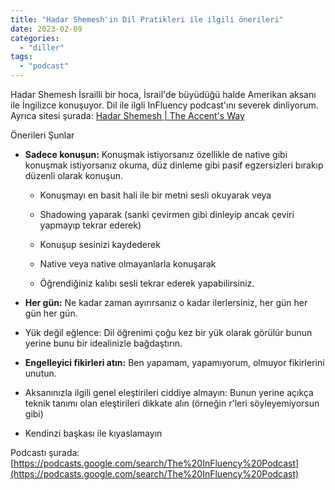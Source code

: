 ```yaml
---
title: "Hadar Shemesh'in Dil Pratikleri ile ilgili önerileri"
date: 2023-02-09
categories: 
  - "diller"
tags: 
  - "podcast"
---
```


Hadar Shemesh İsrailli bir hoca, İsrail'de büyüdüğü halde Amerikan aksanı ile İngilizce konuşuyor. Dil ile ilgli InFluency podcast'ını severek dinliyorum. Ayrıca sitesi şurada: [Hadar Shemesh | The Accent's Way](https://hadarshemesh.com)

Önerileri Şunlar

- **Sadece konuşun:** Konuşmak istiyorsanız özellikle de native gibi konuşmak istiyorsanız okuma, düz dinleme gibi pasif egzersizleri bırakıp düzenli olarak konuşun.
    - Konuşmayı en basit hali ile bir metni sesli okuyarak veya
    
    - Shadowing yaparak (sanki çevirmen gibi dinleyip ancak çeviri yapmayıp tekrar ederek)
    
    - Konuşup sesinizi kaydederek
    
    - Native veya native olmayanlarla konuşarak
    
    - Öğrendiğiniz kalıbı sesli tekrar ederek yapabilirsiniz.

- **Her gün:** Ne kadar zaman ayırırsanız o kadar ilerlersiniz, her gün her gün her gün.

- Yük değil eğlence: Dil öğrenimi çoğu kez bir yük olarak görülür bunun yerine bunu bir idealinizle bağdaştırın.

- **Engelleyici fikirleri atın:** Ben yapamam, yapamıyorum, olmuyor fikirlerini unutun.

- Aksanınızla ilgili genel eleştirileri ciddiye almayın: Bunun yerine açıkça teknik tanımı olan eleştirileri dikkate alın (örneğin r'leri söyleyemiyorsun gibi)

- Kendinzi başkası ile kıyaslamayın

Podcastı şurada: [https://podcasts.google.com/search/The%20InFluency%20Podcast](https://podcasts.google.com/search/The%20InFluency%20Podcast)
